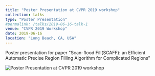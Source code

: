 ```yaml
---
title: "Poster Presentation at CVPR 2019 workshop"
collection: talks
type: "Poster Presentation"
#permalink: /talks/2019-06-16-talk-1
venue: "CVPR 2019 Workshop"
date: 2019-06-16
location: "Long Beach, CA, USA"
---
```


Poster presentation for paper "Scan-flood Fill(SCAFF): an Efficient Automatic Precise Region Filling Algorithm for Complicated Regions"

![Poster Presentation at CVPR 2019 workshop](/images/talks/Talk_at_CVPR.jpg)


